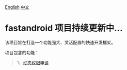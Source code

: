 [English](https://github.com/781238222/fastandroid/blob/master/README_en.md)
[中文](https://github.com/781238222/fastandroid/blob/master/README.md)


# fastandroid  项目持续更新中...
该项目旨在打造一个功能强大、灵活配置的快速开发框架。


项目包含的功能：
>1、[动态权限申请](https://github.com/781238222/fastandroid/blob/master/mperimission/README.md)
